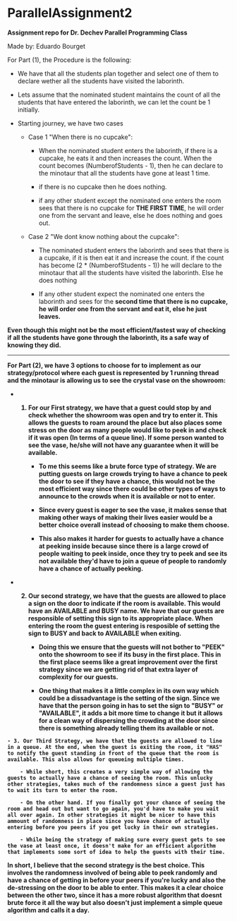 # ParallelAssignment2
<strong> Assignment repo for Dr. Dechev Parallel Programming Class </strong>
<p> Made by: Eduardo Bourget </p>
<p> 
For Part (1), the Procedure is the following:

- We have that all the students plan together and select one of them to declare wether all the students have visited the laborinth.
- Lets assume that the nominated student maintains the count of all the students that have entered the laborinth, we can let the count be 1 initially.

- Starting journey, we have two cases

    - Case 1 "When there is no cupcake":
        - When the nominated student enters the laborinth, if there is a cupcake, he eats it and then increases the count. When the count becomes (NumberofStudents - 1), then he can declare to the minotaur that all the students have gone at least 1 time.
        - if there is no cupcake then he does nothing.

        - if any other student except the nominated one enters the room sees that there is no cupcake for <strong>THE FIRST TIME</strong>, he will order one from the servant and leave, else he does nothing and goes out.

    - Case 2 "We dont know nothing about the cupcake":
        - The nominated student enters the laborinth and sees that there is a cupcake, if it is then eat it and increase the count. if the count has become (2 * (NumberofStudents - 1)) he will declare to the minotaur that all the students have visited the laborinth. Else he does nothing
        
        - If any other student expect the nominated one enters the laborinth and sees for the <strong> second time <strong> that there is no cupcake, he will order one from the servant and eat it, else he just leaves.

Even though this might not be the most efficient/fastest way of checking if all the students have gone through the laborinth, its a safe way of knowing they did.

</p>

<hr/>
 
<p>
For Part (2), we have 3 options to choose for to implement as our strategy/protocol where each guest is represented by 1 running thread and the minotaur is allowing us to see the crystal vase on the showroom:

   - 1. For our First strategy, we have that a guest could stop by and check whether the showroom was open and try to enter it. This allows the guests to roam around the place but also places some stress on the door as many people would like to peek in and check if it was open (In terms of a queue line). If some person wanted to see the vase, he/she will not have any guarantee when it will be available. 

        - To me this seems like a brute force type of strategy. We are putting guests on large crowds trying to have a chance to peek the door to see if they have a chance, this would not be the most efficient way since there could be other types of ways to announce to the crowds when it is available or not to enter. 

        - Since every guest is eager to see the vase, it makes sense that making other ways of making their lives easier would be a better choice overall instead of choosing to make them choose.

        - This also makes it harder for guests to actually have a chance at peeking inside because since there is a large crowd of people waiting to peek inside, once they try to peek and see its not available they'd have to join a queue of people to randomly have a chance of actually peeking. 
    
   - 2. Our second strategy, we have that the guests are allowed to place a sign on the door to indicate if the room is available. This would have an AVAILABLE and BUSY name. We have that our guests are responsible of setting this sign to its appropriate place. When entering the room the guest entering is resposible of setting the sign to BUSY and back to AVAILABLE when exiting.

        - Doing this we ensure that the guests will not bother to "PEEK" onto the showroom to see if its busy in the first place. This in the first place seems like a great improvement over the first strategy since we are getting rid of that extra layer of complexity for our guests.

        - One thing that makes it a little complex in its own way which could be a dissadvantage is the setting of the sign. Since we have that the person going in has to set the sign to "BUSY" or "AVAILABLE", it adds a bit more time to change it but it allows for a clean way of dispersing the crowding at the door since there is something already telling them its available or not. 

    - 3. Our Third Strategy, we have that the guests are allowed to line in a queue. At the end, when the guest is exiting the room, it "HAS" to notify the guest standing in front of the queue that the room is available. This also allows for queueing multiple times.

        - While short, this creates a very simple way of allowing the guests to actually have a chance of seeing the room. This unlucky other strategies, takes much of the randomness since a guest just has to wait its turn to enter the room.

        - On the other hand. If you finally got your chance of seeing the room and head out but want to go again, you'd have to make you wait all over again. In other strategies it might be nicer to have this ammount of randomness in place since you have chance of actually entering before you peers if you get lucky in their own strategies.

        - While being the strategy of making sure every guest gets to see the vase at least once, it doesn't make for an efficient algorithm that implements some sort of idea to help the guests with their time. 

In short, I believe that the <Strong> second strategy </Strong> is the best choice. This involves the randomness involved of being able to peek randomly and have a chance of getting in before your peers if you're lucky and also the de-stressing on the door to be able to enter. This makes it a clear choice between the other two, since it has a more robust algorithm that doesnt brute force it all the way but also doesn't just implement a simple queue algorithm and calls it a day.


</p>